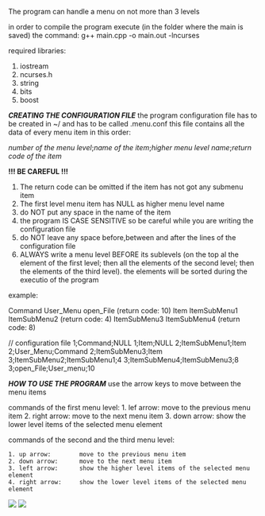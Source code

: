 The program can handle a menu on not more than 3 levels

in order to compile the program execute (in the folder where the main is saved) the command: g++ main.cpp -o main.out -lncurses

required libraries:

1. iostream
2. ncurses.h
3. string
4. bits
5. boost

***************CREATING THE CONFIGURATION FILE***************
the program configuration file has to be created in ~/ and has to be called .menu.conf
this file contains all the data of every menu item in this order:

*number of the menu level*;*name of the item*;*higher menu level name*;*return code of the item*

**!!! BE CAREFUL !!!**
1. The return code can be omitted if the item has not got any submenu item
2. The first level menu item has NULL as higher menu level name
3. do NOT put any space in the name of the item
4. the program IS CASE SENSITIVE so be careful while you are writing the configuration file
5. do NOT leave any space before,between and after the lines of the configuration file
6. ALWAYS write a menu level BEFORE its sublevels (on the top al the element of the first level; then all the elements of the second
   level; then the elements of the third level). the elements will be sorted during the executio of the program

example:

Command
        User_Menu 
                    open_File   (return code: 10)
Item
        ItemSubMenu1
                        ItemSubMenu2    (return code: 4)
        ItemSubMenu3
                        ItemSubMenu4    (return code: 8)

// configuration file
1;Command;NULL
1;Item;NULL
2;ItemSubMenu1;Item
2;User_Menu;Command
2;ItemSubMenu3;Item
3;ItemSubMenu2;ItemSubMenu1;4
3;ItemSubMenu4;ItemSubMenu3;8
3;open_File;User_menu;10


***************HOW TO USE THE PROGRAM***************
use the arrow keys to move between the menu items

commands of the first menu level:
    1. lef arrow:       move to the previous menu item
    2. right arrow:     move to the next menu item
    3. down arrow:      show the lower level items of the selected menu element

commands of the second and the third menu level:

    1. up arrow:        move to the previous menu item
    2. down arrow:      move to the next menu item
    3. left arrow:      show the higher level items of the selected menu element
    4. right arrow:     show the lower level items of the selected menu element
[![](https://www.paypal.com/en_IT/i/scr/pixel.gif)](https://www.paypal.com/cgi-bin/webscr?cmd=_s-xclick&hosted_button_id=98D7V3XCTU9LS&source=url)
[![](https://www.paypalobjects.com/en_US/i/btn/btn_donateCC_LG.gif)](https://www.paypal.com/cgi-bin/webscr?cmd=_s-xclick&hosted_button_id=X6XHVCPMRQEL4)
